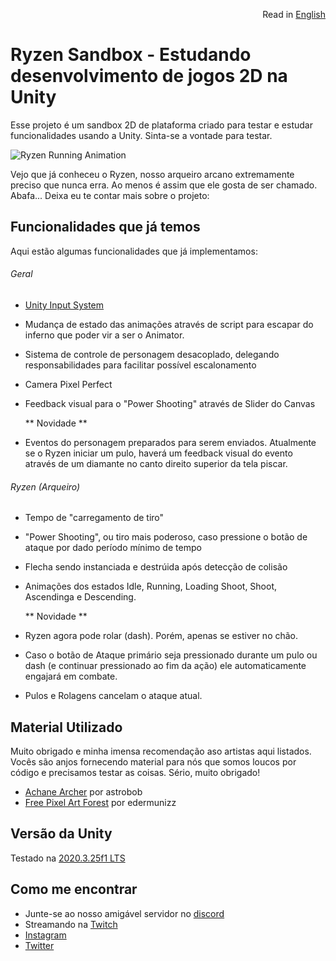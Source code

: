 <p align="right">
  Read in <a href="https://github.com/indiegabo/ryzen-sandbox">English</a>
</p>

# Ryzen Sandbox - Estudando desenvolvimento de jogos 2D na Unity

Esse projeto é um sandbox 2D de plataforma criado para testar e estudar funcionalidades usando a Unity. Sinta-se a vontade para testar.

![Ryzen Running Animation](https://img.itch.zone/aW1hZ2UvOTA2NjA3LzUxMjExMTAuZ2lm/original/pxapC%2B.gif)

Vejo que já conheceu o Ryzen, nosso arqueiro arcano extremamente preciso que nunca erra. Ao menos é assim que ele gosta de ser chamado. Abafa... Deixa eu te contar mais sobre o projeto:

## Funcionalidades que já temos

Aqui estão algumas funcionalidades que já implementamos:

###### Geral

- [Unity Input System](https://docs.unity3d.com/Packages/com.unity.inputsystem@1.0/manual/QuickStartGuide.html)
- Mudança de estado das animações através de script para escapar do inferno que poder vir a ser o Animator.
- Sistema de controle de personagem desacoplado, delegando responsabilidades para facilitar possível escalonamento
- Camera Pixel Perfect
- Feedback visual para o "Power Shooting" através de Slider do Canvas

  ** Novidade **

- Eventos do personagem preparados para serem enviados. Atualmente se o Ryzen iniciar um pulo, haverá um feedback visual do evento através de um diamante no canto direito superior da tela piscar.

###### Ryzen (Arqueiro)

- Tempo de "carregamento de tiro"
- "Power Shooting", ou tiro mais poderoso, caso pressione o botão de ataque por dado período mínimo de tempo
- Flecha sendo instanciada e destrúida após detecção de colisão
- Animações dos estados Idle, Running, Loading Shoot, Shoot, Ascendinga e Descending.

  ** Novidade **

- Ryzen agora pode rolar (dash). Porém, apenas se estiver no chão.
- Caso o botão de Ataque primário seja pressionado durante um pulo ou dash (e continuar pressionado ao fim da ação) ele automaticamente engajará em combate.
- Pulos e Rolagens cancelam o ataque atual.

## Material Utilizado

Muito obrigado e minha imensa recomendação aso artistas aqui listados. Vocês são anjos fornecendo
material para nós que somos loucos por código e precisamos testar as coisas. Sério, muito obrigado!

- [Achane Archer](https://astrobob.itch.io/arcane-archer) por astrobob
- [Free Pixel Art Forest](https://edermunizz.itch.io/free-pixel-art-forest) por edermunizz

## Versão da Unity

Testado na [2020.3.25f1 LTS](https://unity3d.com/pt/unity/whats-new/2020.3.25)

## Como me encontrar

- Junte-se ao nosso amigável servidor no [discord](https://discord.gg/uvgWxNPk)
- Streamando na [Twitch](https://twitch.tv/indiegabo_dev)
- [Instagram](https://instagram.com/indiegabo)
- [Twitter](https://twitter.com/indiegabo)
